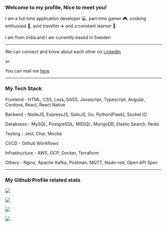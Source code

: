 <h3>Welcome to my profile, Nice to meet you!</h3>
<p>I am a full time application developer 💻, part time gamer 🎮, cooking enthusiast 🍳, avid traveller ✈️ and a constant learner 📖</p>
<p>I am from India and I am currently based in Sweden </p>
<hr>
<p>We can connect and know about each other on <a href="https://www.linkedin.com/in/harsh-rayzada-b068b1b0/">LinkedIn</a></p>
<p>or</p>
<p>You can mail me <a href="mailto:harsh.rayzada@gmail.com">here</a></p>
<hr>
<h3>My Tech Stack</h3>
<p>Frontend - HTML, CSS, Less, SASS, Javascript, Typescript, Angular, Cordova, React, React Native</p>
<p>Backend - NodeJS, ExpressJS, SailsJS, Go, Python(Flask), Socket.IO</p>
<p>Databases - MySQL, PostgreSQL, MSSQL, MongoDB, Elastic Search, Redis</p>
<p>Testing - Jest, Chai, Mocha</p>
<p>CI/CD - Github Workflows</p>
<p>Infrastructure - AWS, GCP, Docker, Terraform</p>
<p>Others - Nginx, Apache Kafka, Postman, MQTT, Node-red, Open API Spec</p>
<hr>
<h3>My Github Profile related stats</h3>
<p><img src="https://github-profile-trophy.vercel.app/?username=harsh-rayzada"/></p>
<p><img src="https://github-readme-streak-stats.herokuapp.com/?user=harsh-rayzada&theme=vue-dark&hide_border=true"></img></p>
<p><img src="https://github-readme-stats.vercel.app/api?username=harsh-rayzada&theme=vue-dark&show_icons=true&hide_border=true&count_private=true"></img></p>
<p><img src="https://github-readme-stats.vercel.app/api/top-langs/?username=harsh-rayzada&theme=vue-dark&show_icons=true&hide_border=true&layout=donut-vertical"></img></p>